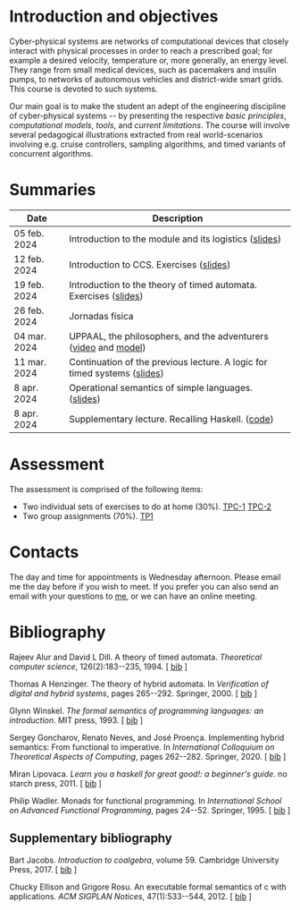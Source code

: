 # Introduction and objectives

Cyber-physical systems are networks of computational devices that closely
interact with physical processes in order to reach a prescribed goal; for
example a desired velocity, temperature or, more generally, an energy level.
They range from small medical devices, such as pacemakers and insulin pumps, to
networks of autonomous vehicles and district-wide smart grids. This course is
devoted to such systems.

Our main goal is to make the student an adept of the engineering discipline of
cyber-physical systems -- by presenting the respective *basic principles*,
*computational models*, *tools*, and *current limitations*. The course will
involve several pedagogical illustrations extracted from real world-scenarios
involving e.g.  cruise controllers, sampling algorithms, and timed variants of
concurrent algorithms.


# Summaries

  | Date         | Description |
  | ----------   |------------ |
  | 05 feb. 2024 | Introduction to the module and its logistics ([slides](introSlides/intro.pdf)) |
  | 12 feb. 2024 | Introduction to CCS. Exercises ([slides](CCS/CCS.pdf)) |
  | 19 feb. 2024 | Introduction to the theory of timed automata. Exercises ([slides](introtimedAutomata/timed-automata.pdf)) |
  | 26 feb. 2024 | Jornadas física | 
  | 04 mar. 2024 | UPPAAL, the philosophers, and the adventurers ([video](https://www.youtube.com/watch?v=7yDmGnA8Hw0) and [model](adventurers.xml)) |
  | 11 mar. 2024 | Continuation of the previous lecture. A logic for timed systems ([slides](Uppaal/uppaal.pdf)) |
  | 8 apr. 2024  | Operational semantics of simple languages. ([slides](hybridProgramming/hybridProgramming.pdf)) |
  | 8 apr. 2024  | Supplementary lecture. Recalling Haskell. ([code](lectureCPC.hs)) |
# Assessment

The assessment is comprised of the following items:

+ Two individual sets of exercises to do at home (30%). [TPC-1](tpc1/tpc1.pdf) [TPC-2](tpc2/tpc2.pdf)
+ Two group assignments (70%). [TP1](tp1/tp1.pdf)
  
# Contacts

The day and time for appointments is Wednesday afternoon. Please email me the
day before if you wish to meet. If you prefer you can also send an email with
your questions to [me](mailto:nevrenato@di.uminho.pt), or we can have
an online meeting.

# Bibliography

<p><a name="alur1994theory"></a>
Rajeev Alur and David&nbsp;L Dill.
 A theory of timed automata.
 <em>Theoretical computer science</em>, 126(2):183--235, 1994.
[&nbsp;<a href="bib/biblioCPC_bib.html#alur1994theory">bib</a>&nbsp;]
</p>

<p><a name="henzinger2000theory"></a>
Thomas&nbsp;A Henzinger.
 The theory of hybrid automata.
 In <em>Verification of digital and hybrid systems</em>, pages 265--292.
  Springer, 2000.
[&nbsp;<a href="bib/biblioCPC_bib.html#henzinger2000theory">bib</a>&nbsp;]
</p>

<p><a name="winskel1993formal"></a>
Glynn Winskel.
 <em>The formal semantics of programming languages: an introduction</em>.
 MIT press, 1993.
[&nbsp;<a href="bib/biblioCPC_bib.html#winskel1993formal">bib</a>&nbsp;]
</p>

<p><a name="goncharov2020implementing"></a>
Sergey Goncharov, Renato Neves, and Jos&eacute; Proen&ccedil;a.
 Implementing hybrid semantics: From functional to imperative.
 In <em>International Colloquium on Theoretical Aspects of
  Computing</em>, pages 262--282. Springer, 2020.
[&nbsp;<a href="bib/biblioCPC_bib.html#goncharov2020implementing">bib</a>&nbsp;]
</p>

<p><a name="lipovaca2011learn"></a>
Miran Lipovaca.
 <em>Learn you a haskell for great good!: a beginner's guide</em>.
 no starch press, 2011.
[&nbsp;<a href="bib/biblioCPC_bib.html#lipovaca2011learn">bib</a>&nbsp;]
</p>

<p><a name="wadler1995monads"></a>
Philip Wadler.
 Monads for functional programming.
 In <em>International School on Advanced Functional Programming</em>,
  pages 24--52. Springer, 1995.
[&nbsp;<a href="bib/biblioCPC_bib.html#wadler1995monads">bib</a>&nbsp;]
</p>
<!-- 
<hr><p><em>This file was generated by
<a href="http://www.lri.fr/~filliatr/bibtex2html/">bibtex2html</a> 1.99.</em></p> -->

## Supplementary bibliography

<p><a name="jacobs2017introduction"></a>
Bart Jacobs.
 <em>Introduction to coalgebra</em>, volume&nbsp;59.
 Cambridge University Press, 2017.
[&nbsp;<a href="bib/sup_bib.html#jacobs2017introduction">bib</a>&nbsp;]
</p>

<p><a name="ellison2012executable"></a>
Chucky Ellison and Grigore Rosu.
 An executable formal semantics of c with applications.
 <em>ACM SIGPLAN Notices</em>, 47(1):533--544, 2012.
[&nbsp;<a href="bib/sup_bib.html#ellison2012executable">bib</a>&nbsp;]
</p>
<!-- 
<hr><p><em>This file was generated by
 <a href="http://www.lri.fr/~filliatr/bibtex2html/">bibtex2html</a> 1.99.</em></p> -->


